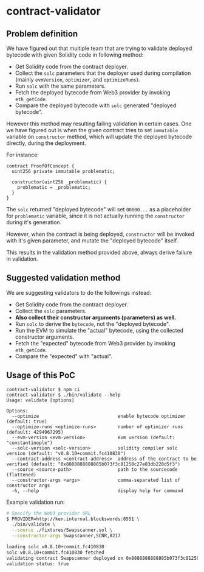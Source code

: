 # contract-validator

## Problem definition

We have figured out that multiple team that are trying to validate deployed bytecode with given Solidity code in following method:

- Get Solidity code from the contract deployer.
- Collect the `solc` parameters that the deployer used during compilation (mainly `evmVersion`, `optimizer`, and `optimizeRuns`).
- Run `solc` with the same parameters.
- Fetch the deployed bytecode from Web3 provider by invoking `eth_getCode`.
- Compare the deployed bytecode with `solc` generated "deployed bytecode".

However this method may resulting failing validation in certain cases. One we have figured out is when the given contract tries to set `immutable` variable on `constructor` method, which will update the deployed bytecode directly, during the deployment.

For instance:

```solidity
contract ProofOfConcept {
  uint256 private immutable problematic;

  constructor(uint256 _problematic) {
    problematic = _problematic;
  }
}
```

The `solc` returned "deployed bytecode" will set `00000...` as a placeholder for `problematic` variable, since it is not actually running the `constructor` during it's generation.

However, when the contract is being deployed, `constructor` will be invoked with it's given parameter, and mutate the "deployed bytecode" itself.

This results in the validation method provided above, always derive failure in validation.

## Suggested validation method

We are suggesting validators to do the followings instead:

- Get Solidity code from the contract deployer.
- Collect the `solc` parameters.
- **Also collect their constructor arguments (parameters) as well.**
- Run `solc` to derive the `bytecode`, not the "deployed bytecode".
- Run the EVM to simulate the "actual" bytecode, using the collected constructor arguments.
- Fetch the "expected" bytecode from Web3 provider by invoking `eth_getCode`.
- Compare the "expected" with "actual".

## Usage of this PoC

```
contract-validator $ npm ci
contract-validator $ ./bin/validate --help
Usage: validate [options]

Options:
  --optimize                             enable bytecode optimizer (default: true)
  --optimize-runs <optimize-runs>        number of optimizer runs (default: 4294967295)
  --evm-version <evm-version>            evm version (default: "constantinople")
  --solc-version <solc-version>          solidity compiler solc version (default: "v0.8.10+commit.fc410830")
  --contract-address <contract-address>  address of the contract to be verified (default: "0x8888888888885b073f3c81258c27e83db228d5f3")
  --source <source-path>                 path to the sourcecode (flattened)
  --constructor-args <args>              comma-separated list of constructor args
  -h, --help                             display help for command
```

Example validation run:

```bash
# Specify the Web3 provider URL
$ PROVIDER=http://ken.internal.blockswords:8551 \
  ./bin/validate \
  --source ./fixtures/Swapscanner.sol \
  --constructor-args Swapscanner,SCNR,8217

loading solc v0.8.10+commit.fc410830
solc v0.8.10+commit.fc410830 fetched
validating contract Swapscanner deployed on 0x8888888888885b073f3c81258c27e83db228d5f3
validation status: true
```
